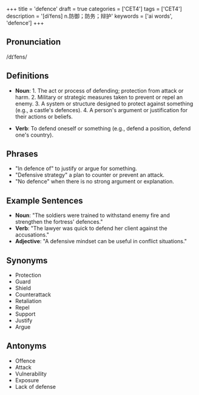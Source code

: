 +++
title = 'defence'
draft = true
categories = ['CET4']
tags = ['CET4']
description = '[diˈfens] n.防御；防务；辩护'
keywords = ['ai words', 'defence']
+++

## Pronunciation
/dɪˈfens/

## Definitions
- **Noun**: 1. The act or process of defending; protection from attack or harm. 2. Military or strategic measures taken to prevent or repel an enemy. 3. A system or structure designed to protect against something (e.g., a castle's defences). 4. A person's argument or justification for their actions or beliefs.

- **Verb**: To defend oneself or something (e.g., defend a position, defend one's country).

## Phrases
- "In defence of" to justify or argue for something.
- "Defensive strategy" a plan to counter or prevent an attack.
- "No defence" when there is no strong argument or explanation.

## Example Sentences
- **Noun**: "The soldiers were trained to withstand enemy fire and strengthen the fortress' defences."
- **Verb**: "The lawyer was quick to defend her client against the accusations."
- **Adjective**: "A defensive mindset can be useful in conflict situations."

## Synonyms
- Protection
- Guard
- Shield
- Counterattack
- Retaliation
- Repel
- Support
- Justify
- Argue

## Antonyms
- Offence
- Attack
- Vulnerability
- Exposure
- Lack of defense
